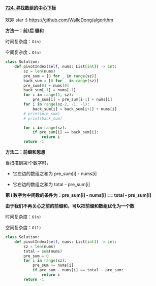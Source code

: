 #### [724. 寻找数组的中心下标](https://leetcode-cn.com/problems/find-pivot-index/)

欢迎 star :) https://github.com/WalleDong/algorithm

**方法一：前/后 缀和**

时间复杂度：`O(n)`

空间复杂度：`O(n)`

```python
class Solution:
    def pivotIndex(self, nums: List[int]) -> int:
        sz = len(nums)
        pre_sum = [0 for _ in range(sz)]
        back_sum = [0 for _ in range(sz)]
        pre_sum[0] = nums[0]
        back_sum[-1] = nums[-1]
        for i in range(1, sz):
            pre_sum[i] = pre_sum[i-1] + nums[i]
        for i in range(sz-2, -1, -1):
            back_sum[i] = back_sum[i+1] + nums[i]
        # print(pre_sum)
        # print(back_sum)

        for i in range(sz):
            if pre_sum[i] == back_sum[i]:
                return i
        return -1
```

**方法二：前缀和思想**

当扫描到第i个数字时，

- 它左边的数组之和为 pre_sum[i] - nums[i]

- 它右边的数组之和为 total - pre_sum[i]

**第 i 数字为中间数的条件为：pre_sum[i] - nums[i] == total - pre_sum[i]**

**由于我们不再关心之前的前缀和，可以把前缀和数组优化为一个数**

时间复杂度：`O(n)`

空间复杂度：`O(1)`

```python
class Solution:
    def pivotIndex(self, nums: List[int]) -> int:
        sz = len(nums)
        total = sum(nums)
        pre_sum = 0
        for i in range(sz):
            pre_sum += nums[i]
            if pre_sum - nums[i] == total - pre_sum:
                return i
        return -1
```

